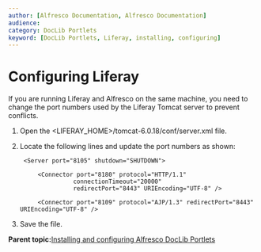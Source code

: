 ```yaml
---
author: [Alfresco Documentation, Alfresco Documentation]
audience: 
category: DocLib Portlets
keyword: [DocLib Portlets, Liferay, installing, configuring]
---
```


# Configuring Liferay

If you are running Liferay and Alfresco on the same machine, you need to change the port numbers used by the Liferay Tomcat server to prevent conflicts.

1.  Open the <LIFERAY\_HOME\>/tomcat-6.0.18/conf/server.xml file.

2.  Locate the following lines and update the port numbers as shown:

    ```
     <Server port="8105" shutdown="SHUTDOWN">
    
         <Connector port="8180" protocol="HTTP/1.1" 
                   connectionTimeout="20000" 
                   redirectPort="8443" URIEncoding="UTF-8" />
    
         <Connector port="8109" protocol="AJP/1.3" redirectPort="8443" URIEncoding="UTF-8" />
    ```

3.  Save the file.


**Parent topic:**[Installing and configuring Alfresco DocLib Portlets](../tasks/dlp-install-config.md)

